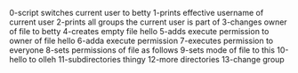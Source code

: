 0-script switches current user to betty
1-prints effective username of current user
2-prints all groups the current user is part of
3-changes owner of file to betty
4-creates empty file hello
5-adds execute permission to owner of file hello
6-adda execute permission
7-executes permission to everyone
8-sets permissions of file as follows
9-sets mode of file to this
10-hello to olleh
11-subdirectories thingy
12-more directories
13-change group

